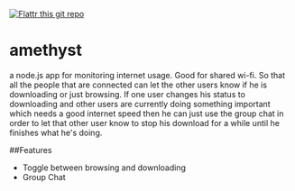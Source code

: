 [![Flattr this git repo](http://api.flattr.com/button/flattr-badge-large.png)](https://flattr.com/submit/auto?user_id=wernancheta&url=https://github.com/anchetaWern/amethyst&title=amethyst&language=nodejs&tags=github&category=software)

# amethyst
a node.js app for monitoring internet usage. Good for shared wi-fi. So that all the people that are connected can let the other users know if he is downloading or just browsing. If one user changes his status to downloading and other users are currently doing something important which needs a good internet speed then he can just use the group chat in order to let that other user know to stop his download for a while until he finishes what he's doing. 

##Features

- Toggle between browsing and downloading 
- Group Chat
